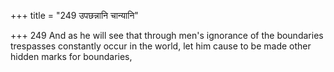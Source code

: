 +++
title = "249 उपछन्नानि चान्यानि"

+++
249	And as he will see that through men's ignorance of the boundaries trespasses constantly occur in the world, let him cause to be made other hidden marks for boundaries,